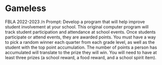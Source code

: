 # Gameless
FBLA 2022-2023 /n
Prompt: Develop a program that will help improve student involvement at your school.  This original computer program will track student participation and attendance at school events.  Once students participate or attend events, they are awarded points.  You must have a way to pick a random winner each quarter from each grade level, as well as the student with the top point accumulation. The number of points a person has accumulated will translate to the prize they will win. You will need to have at least three prizes (a school reward, a food reward, and a school spirit item). 
